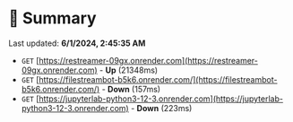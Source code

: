 # 📖 Summary
Last updated: **6/1/2024, 2:45:35 AM**

- `GET` [https://restreamer-09gx.onrender.com](https://restreamer-09gx.onrender.com) - **Up** (21348ms)
- `GET` [https://filestreambot-b5k6.onrender.com/](https://filestreambot-b5k6.onrender.com/) - **Down** (157ms)
- `GET` [https://jupyterlab-python3-12-3.onrender.com](https://jupyterlab-python3-12-3.onrender.com) - **Down** (223ms)

